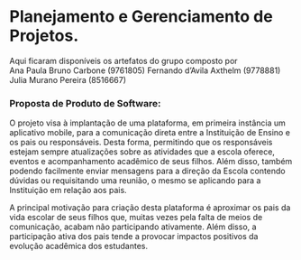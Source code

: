 # Planejamento e Gerenciamento de Projetos.
Aqui ficaram disponíveis os artefatos do grupo composto por  
Ana Paula Bruno Carbone (9761805)
Fernando d’Avila Axthelm (9778881)
Julia Murano Pereira (8516667)

### Proposta de Produto de Software: 
  O projeto visa à implantação de uma plataforma, em primeira instância um aplicativo mobile,  para a comunicação direta entre a Instituição de Ensino e os pais ou responsáveis. Desta forma, permitindo que os responsáveis estejam sempre atualizações sobre as atividades que a escola oferece, eventos e acompanhamento acadêmico de seus filhos. Além disso, também podendo facilmente enviar mensagens para a direção da Escola contendo dúvidas ou requisitando uma reunião, o mesmo se aplicando para a Instituição em relação aos pais. 
  
  A principal motivação para criação desta plataforma é aproximar os pais da vida escolar de seus filhos que, muitas vezes pela falta de meios de comunicação, acabam não participando ativamente. Além disso, a participação ativa dos pais tende a provocar impactos positivos da evolução acadêmica dos estudantes.
